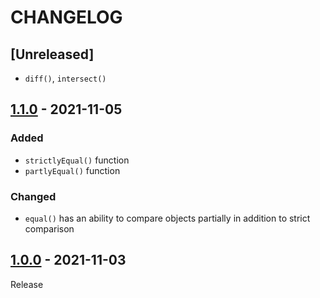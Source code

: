 # CHANGELOG
## [Unreleased]
- `diff()`, `intersect()`

## [1.1.0](../../compare/1.0.0..1.1.0) - 2021-11-05
### Added
- `strictlyEqual()` function
- `partlyEqual()` function

### Changed
- `equal()` has an ability to compare objects partially in addition to strict comparison

## [1.0.0](../../tree/1.0.0) - 2021-11-03
Release
